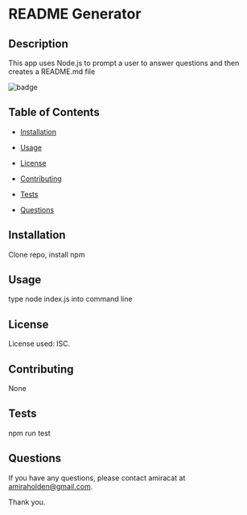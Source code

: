 
  # README Generator

  ## Description
  This app uses Node.js to prompt a user to answer questions and then creates a README.md file

  ![badge](https://img.shields.io/badge/License-ISC-blue.svg)

  ## Table of Contents

  * [Installation](#installation)

  * [Usage](#usage)

  * [License](#license)

  * [Contributing](#contributing)

  * [Tests](#tests)

  * [Questions](#questions)


  ## Installation

  Clone repo, install npm
  
  ## Usage

  type node index.js into command line

  ## License
  License used: ISC.
  
  ## Contributing

  None
  
  ## Tests  

  npm run test

  ## Questions

  If you have any questions, please contact amiracat at amiraholden@gmail.com.

  Thank you.
  